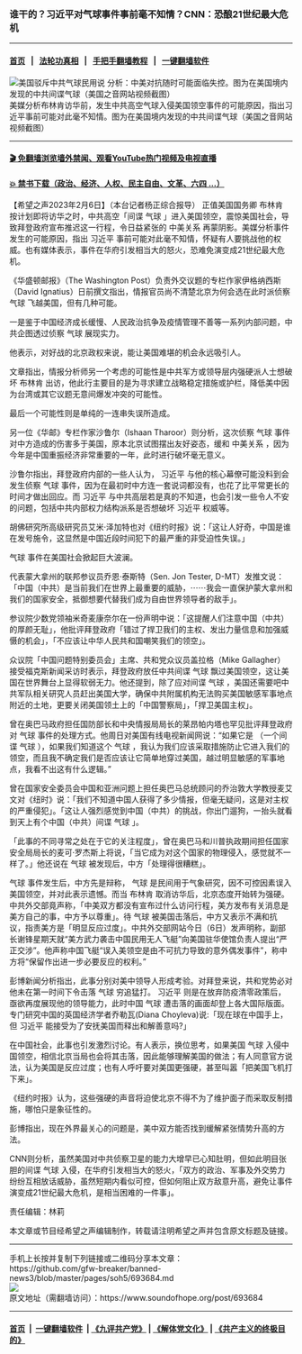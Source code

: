 ### 谁干的？习近平对气球事件事前毫不知情？CNN：恐酿21世纪最大危机
------------------------

#### [首页](https://github.com/gfw-breaker/banned-news3/blob/master/README.md) &nbsp;&nbsp;|&nbsp;&nbsp; [法轮功真相](https://github.com/begood0513/basic/blob/master/README.md)  &nbsp;&nbsp;|&nbsp;&nbsp; [手把手翻墙教程](https://github.com/gfw-breaker/guides/wiki)  &nbsp;&nbsp;|&nbsp;&nbsp; [一键翻墙软件](https://github.com/gfw-breaker/nogfw/blob/master/README.md)  



<div><img alt="美国驳斥中共气球民用说 分析：中美对抗随时可能面临失控。图为在美国境内发现的中共间谍气球（美国之音网站视频截图）" src="https://img.soundofhope.org/2023-02/1-1675441866622.jpg"/>
<br/><figcaption class="caption">
 美媒分析布林肯访华前，发生中共高空气球入侵美国领空事件的可能原因，指出习近平事前可能对此毫不知情。图为在美国境内发现的中共间谍气球（美国之音网站视频截图）
</figcaption></div><hr/>

#### [ 🎬  免翻墙浏览墙外禁闻、观看YouTube热门视频及电视直播](https://github.com/gfw-breaker/HelloWorld)

#### [ 💥  禁书下载（政治、经济、人权、民主自由、文革、六四 ...）](https://github.com/gfw-breaker/books/blob/master/README.md)

<div><div class="Content__Wrapper sc-1bvya0-0 elmmKw article_body" data-checkusr="" itemprop="articleBody">
 <div id="post_place_1">
 </div>
 <p class="meta-top">
  <span class="meta">
   【希望之声2023年2月6日】（本台记者杨正综合报导）
  </span>
  正值美国国务卿
  <ok href="/term/400558">
   布林肯
  </ok>
  按计划即将访华之时，中共高空「间谍
  <ok href="/term/12797">
   气球
  </ok>
  」进入美国领空，震惊美国社会，导致拜登政府宣布推迟这一行程，令日益紧张的
  <ok href="/term/7514">
   中美关系
  </ok>
  再蒙阴影。美媒分析事件发生的可能原因，指出
  <ok href="/term/1063">
   习近平
  </ok>
  事前可能对此毫不知情，怀疑有人要挑战他的权威。也有媒体表示，事件在华府引发相当大的怒火，恐难免演变成21世纪最大危机。
 </p>
 <p>
  《华盛顿邮报》（The Washington Post）负责外交议题的专栏作家伊格纳西斯（David Ignatius）日前撰文指出，情报官员尚不清楚北京为何会选在此时派侦察
  <ok href="/term/12797">
   气球
  </ok>
  飞越美国，但有几种可能。
 </p>
 <p>
  一是鉴于中国经济成长缓慢、人民政治抗争及疫情管理不善等一系列内部问题，中共企图透过侦察
  <ok href="/term/12797">
   气球
  </ok>
  展现实力。
 </p>
 <p>
  他表示，对好战的北京政权来说，能让美国难堪的机会永远吸引人。
 </p>
 <p>
  文章指出，情报分析师另一个考虑的可能性是中共军方或领导层内强硬派人士想破坏
  <ok href="/term/400558">
   布林肯
  </ok>
  出访，他此行主要目的是为寻求建立战略稳定措施或护栏，降低美中因为台湾或其它议题无意间爆发冲突的可能性。
 </p>
 <p>
  最后一个可能性则是单纯的一连串失误所造成。
 </p>
 <p>
  另一位《华邮》专栏作家沙鲁尔（Ishaan Tharoor）则分析，这次侦察
  <ok href="/term/12797">
   气球
  </ok>
  事件对中方造成的伤害多于美国，原本北京试图摆出友好姿态，缓和
  <ok href="/term/7514">
   中美关系
  </ok>
  ，因为今年是中国重振经济非常重要的一年，此时进行破坏毫无意义。
 </p>
 <p>
  沙鲁尔指出，拜登政府内部的一些人认为，
  <ok href="/term/1063">
   习近平
  </ok>
  与他的核心幕僚可能没料到会发生侦察
  <ok href="/term/12797">
   气球
  </ok>
  事件，因为在最初时中方连一套说词都没有，也花了比平常更长的时间才做出回应。而
  <ok href="/term/1063">
   习近平
  </ok>
  与中共高层若是真的不知道，也会引发一些令人不安的问题，包括中共内部权力结构派系是否想破坏
  <ok href="/term/1063">
   习近平
  </ok>
  权威等。
 </p>
 <p>
  胡佛研究所高级研究员艾米·泽加特也对《纽约时报》说：「这让人好奇，中国是谁在发号施令，这显然是中国近段时间犯下的最严重的非受迫性失误。」
 </p>
 <p>
  <ok href="/term/12797">
   气球
  </ok>
  事件在美国社会掀起巨大波澜。
 </p>
 <p>
  代表蒙大拿州的联邦参议员乔恩·泰斯特（Sen. Jon Tester, D-MT）发推文说：「中国（中共）是当前我们在世界上最重要的威胁，⋯⋯我会一直保护蒙大拿州和我们的国家安全，抵御想要代替我们成为自由世界领导者的敌手」。
 </p>
 <p>
  参议院少数党领袖米奇麦康奈尔在一份声明中说：「这提醒人们注意中国（中共）的厚颜无耻」，他批评拜登政府「错过了捍卫我们的主权、发出力量信息和加强威慑的机会」，「不应该让中华人民共和国嘲笑我们的领空」。
 </p>
 <p>
  众议院「中国问题特别委员会」主席、共和党众议员盖拉格（Mike Gallagher）接受福克斯新闻采访时表示，拜登政府放任中共间谍
  <ok href="/term/12797">
   气球
  </ok>
  飘过美国领空，这让美国在世界舞台上显得软弱无力。他还提到，除了应对间谍
  <ok href="/term/12797">
   气球
  </ok>
  ，美国还需要吧中共军队相关研究人员赶出美国大学，确保中共附属机构无法购买美国敏感军事地点附近的土地，更要关闭美国领土上的「中国警察局」，「捍卫美国主权」。
 </p>
 <p>
  曾在奥巴马政府担任国防部长和中央情报局局长的莱昂帕内塔也罕见批评拜登政府对
  <ok href="/term/12797">
   气球
  </ok>
  事件的处理方式。他周日对美国有线电视新闻网说：“如果它是 （一个间谍
  <ok href="/term/12797">
   气球
  </ok>
  ），如果我们知道这个
  <ok href="/term/12797">
   气球
  </ok>
  ，我认为我们应该采取措施防止它进入我们的领空，而且我不确定我们是否应该让它简单地穿过美国，越过明显敏感的军事地点，我看不出这有什么逻辑。”
 </p>
 <p>
  曾在国家安全委员会中国和亚洲问题上担任奥巴马总统顾问的乔治敦大学教授麦艾文对《纽时》说：「我们不知道中国人获得了多少情报，但毫无疑问，这是对主权的严重侵犯」。「这让人强烈感觉到中国（中共）的挑战，你出门遛狗，一抬头就看到天上有个中国（中共）间谍
  <ok href="/term/12797">
   气球
  </ok>
  」。
 </p>
 <p>
  「此事的不同寻常之处在于它的关注程度」，曾在奥巴马和川普执政期间担任国家安全局局长的麦可·罗杰斯上将说，「当它成为对这个国家的物理侵入，感觉就不一样了。」他还说在
  <ok href="/term/12797">
   气球
  </ok>
  被发现后，中方「处理得很糟糕」。
 </p>
 <p>
  <ok href="/term/12797">
   气球
  </ok>
  事件发生后，中方先是辩称，
  <ok href="/term/12797">
   气球
  </ok>
  是民间用于气象研究，因不可控因素误入美国领空，并对此表示遗憾。而当
  <ok href="/term/400558">
   布林肯
  </ok>
  取消访华后，北京态度开始转为强硬。中共外交部竟声称，「中美双方都没有宣布过什么访问行程，美方发布有关消息是美方自己的事，中方予以尊重」。待
  <ok href="/term/12797">
   气球
  </ok>
  被美国击落后，中方又表示不满和抗议，指责美方是「明显反应过度」。中共外交部网站今日（6日）发声明称，副部长谢锋星期天就“美方武力袭击中国民用无人飞艇”向美国驻华使馆负责人提出“严正交涉”。他声称中国飞艇“误入美领空是由不可抗力导致的意外偶发事件”，称中方将“保留作出进一步必要反应的权利。”
 </p>
 <p>
  彭博新闻分析指出，此事分别对美中领导人形成考验。对拜登来说，共和党势必对他未在第一时间下令击落
  <ok href="/term/12797">
   气球
  </ok>
  穷追猛打。
  <ok href="/term/1063">
   习近平
  </ok>
  则是在放弃防疫清零政策后，亟欲再度展现他的领导能力，此时中国
  <ok href="/term/12797">
   气球
  </ok>
  遭击落的画面却登上各大国际版面。专门研究中国的英国经济学者乔勒瓦(Diana Choyleva)说:「现在球在中国手上，但
  <ok href="/term/1063">
   习近平
  </ok>
  能接受为了安抚美国而释出和解善意吗?」
 </p>
 <p>
  在中国社会，此事也引发激烈讨论。有人表示，换位思考，如果美国
  <ok href="/term/12797">
   气球
  </ok>
  入侵中国领空，相信北京当局也会将其击落，因此能够理解美国的做法；有人同意官方说法，认为美国是反应过度；也有人呼吁要对美国更强硬，甚至叫嚣「把美国飞机打下来」。
 </p>
 <p>
  《纽约时报》认为，这些强硬的声音将迫使北京不得不为了维护面子而采取反制措施，哪怕只是象征性的。
 </p>
 <p>
  彭博指出，现在外界最关心的问题是，美中双方能否找到缓解紧张情势升高的方法。
 </p>
 <p>
  CNN则分析，虽然美国对中共侦察卫星的能力大增早已心知肚明，但如此明目张胆的间谍
  <ok href="/term/12797">
   气球
  </ok>
  入侵，在华府引发相当大的怒火，「双方的政治、军事及外交势力纷纷互相放话威胁，虽然短期内看似可控，但如何阻止双方敌意升高，避免让事件演变成21世纪最大危机，是相当困难的一件事」。
 </p>
 <p class="meta-btm">
  责任编辑：林莉
 </p>
 <p class="meta-btm">
  本文章或节目经希望之声编辑制作，转载请注明希望之声并包含原文标题及链接。
 </p>
</div>
</div>
<hr/>
手机上长按并复制下列链接或二维码分享本文章：<br/>
https://github.com/gfw-breaker/banned-news3/blob/master/pages/soh5/693684.md <br/>
<a href='https://github.com/gfw-breaker/banned-news3/blob/master/pages/soh5/693684.md'><img src='https://github.com/gfw-breaker/banned-news3/blob/master/pages/soh5/693684.md.png'/></a> <br/>
原文地址（需翻墙访问）：https://www.soundofhope.org/post/693684


------------------------
#### [首页](https://github.com/gfw-breaker/banned-news3/blob/master/README.md) &nbsp;|&nbsp; [一键翻墙软件](https://github.com/gfw-breaker/nogfw/blob/master/README.md) &nbsp;| [《九评共产党》](https://github.com/gfw-breaker/9ping.md/blob/master/README.md#九评之一评共产党是什么) | [《解体党文化》](https://github.com/gfw-breaker/jtdwh.md/blob/master/README.md) | [《共产主义的终极目的》](https://github.com/gfw-breaker/gczydzjmd.md/blob/master/README.md)


<img src='http://gfw-breaker.win/banned-news3/pages/soh5/693684.md' width='0px' height='0px'/>
